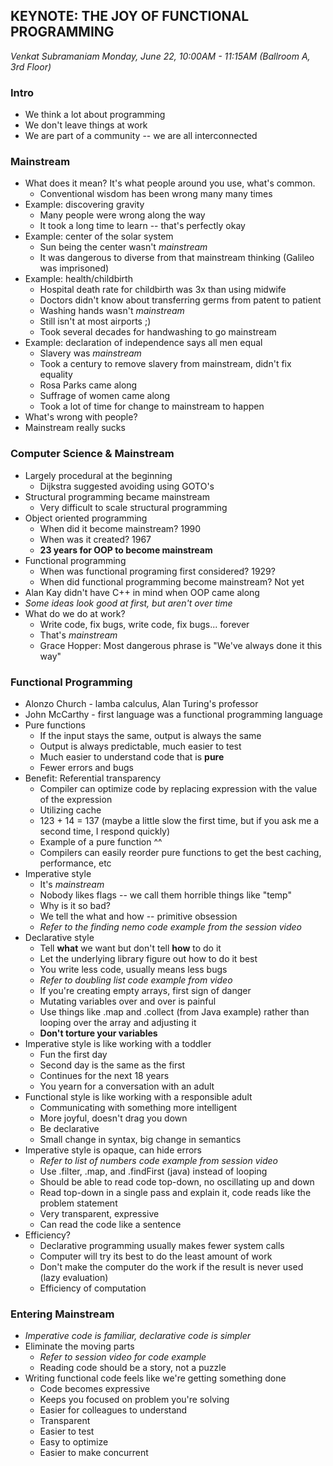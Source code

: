 ## KEYNOTE: THE JOY OF FUNCTIONAL PROGRAMMING
_Venkat Subramaniam Monday, June 22, 10:00AM - 11:15AM (Ballroom A, 3rd Floor)_

### Intro
* We think a lot about programming
* We don't leave things at work
* We are part of a community -- we are all interconnected

### Mainstream
* What does it mean?  It's what people around you use, what's common.
    * Conventional wisdom has been wrong many many times
* Example: discovering gravity
    * Many people were wrong along the way
    * It took a long time to learn -- that's perfectly okay
* Example: center of the solar system
    * Sun being the center wasn't *mainstream*
    * It was dangerous to diverse from that mainstream thinking (Galileo was imprisoned)
* Example: health/childbirth
    * Hospital death rate for childbirth was 3x than using midwife
    * Doctors didn't know about transferring germs from patent to patient
    * Washing hands wasn't *mainstream*
    * Still isn't at most airports ;)
    * Took several decades for handwashing to go mainstream
* Example: declaration of independence says all men equal
    * Slavery was *mainstream*
    * Took a century to remove slavery from mainstream, didn't fix equality
    * Rosa Parks came along
    * Suffrage of women came along
    * Took a lot of time for change to mainstream to happen
* What's wrong with people?
* Mainstream really sucks

### Computer Science & Mainstream
* Largely procedural at the beginning
    * Dijkstra suggested avoiding using GOTO's
* Structural programming became mainstream
    * Very difficult to scale structural programming
* Object oriented programming
    * When did it become mainstream? 1990
    * When was it created? 1967
    * **23 years for OOP to become mainstream**
* Functional programming
    * When was functional programing first considered? 1929?
    * When did functional programming become mainstream? Not yet
* Alan Kay didn't have C++ in mind when OOP came along
* *Some ideas look good at first, but aren't over time*
* What do we do at work?
    * Write code, fix bugs, write code, fix bugs... forever
    * That's *mainstream*
    * Grace Hopper: Most dangerous phrase is "We've always done it this way"

### Functional Programming
* Alonzo Church - lamba calculus, Alan Turing's professor
* John McCarthy - first language was a functional programming language
* Pure functions
    * If the input stays the same, output is always the same
    * Output is always predictable, much easier to test
    * Much easier to understand code that is **pure**
    * Fewer errors and bugs
* Benefit: Referential transparency
    * Compiler can optimize code by replacing expression with the value of the expression
    * Utilizing cache
    * 123 + 14 = 137 (maybe a little slow the first time, but if you ask me a second time, I respond quickly)
    * Example of a pure function ^^
    * Compilers can easily reorder pure functions to get the best caching, performance, etc
* Imperative style
    * It's *mainstream*
    * Nobody likes flags -- we call them horrible things like "temp"
    * Why is it so bad?
    * We tell the what and how -- primitive obsession
    * *Refer to the finding nemo code example from the session video*
* Declarative style
    * Tell **what** we want but don't tell **how** to do it
    * Let the underlying library figure out how to do it best
    * You write less code, usually means less bugs
    * *Refer to doubling list code example from video*
    * If you're creating empty arrays, first sign of danger
    * Mutating variables over and over is painful
    * Use things like .map and .collect (from Java example) rather than looping over the array and adjusting it
    * **Don't torture your variables**
* Imperative style is like working with a toddler
    * Fun the first day
    * Second day is the same as the first
    * Continues for the next 18 years
    * You yearn for a conversation with an adult
* Functional style is like working with a responsible adult
    * Communicating with something more intelligent
    * More joyful, doesn't drag you down
    * Be declarative
    * Small change in syntax, big change in semantics
* Imperative style is opaque, can hide errors
    * *Refer to list of numbers code example from session video*
    * Use .filter, .map, and .findFirst (java) instead of looping
    * Should be able to read code top-down, no oscillating up and down
    * Read top-down in a single pass and explain it, code reads like the problem statement
    * Very transparent, expressive
    * Can read the code like a sentence
* Efficiency?
    * Declarative programming usually makes fewer system calls
    * Computer will try its best to do the least amount of work
    * Don't make the computer do the work if the result is never used (lazy evaluation)
    * Efficiency of computation

### Entering Mainstream
* *Imperative code is familiar, declarative code is simpler*
* Eliminate the moving parts
    * *Refer to session video for code example*
    * Reading code should be a story, not a puzzle
* Writing functional code feels like we're getting something done
    * Code becomes expressive
    * Keeps you focused on problem you're solving
    * Easier for colleagues to understand
    * Transparent
    * Easier to test
    * Easy to optimize
    * Easier to make concurrent